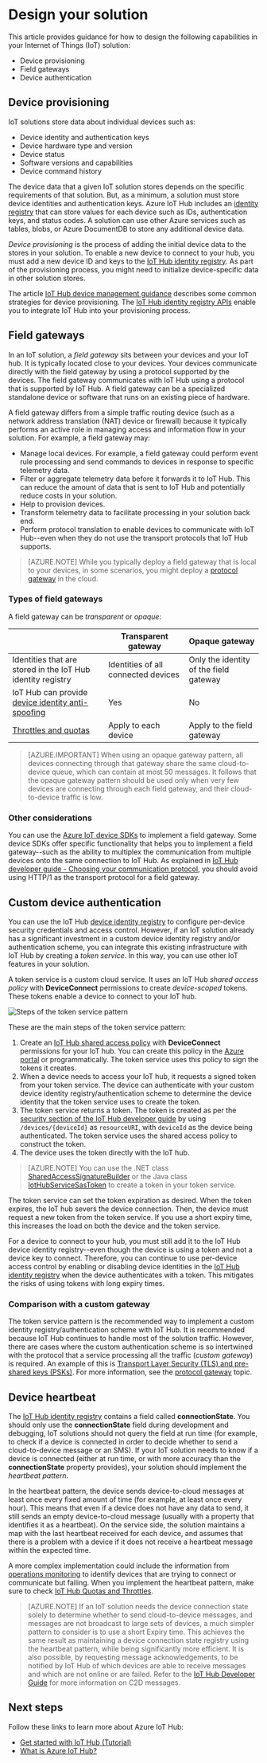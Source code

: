 <properties
 pageTitle="IoT Hub solution guidance | Microsoft Azure"
 description="Guidance topics on gateways, device provisioning, and authentication for developing IoT solutions using Azure IoT Hub."
 services="iot-hub"
 documentationCenter=""
 authors="dominicbetts"
 manager="timlt"
 editor=""/>

<tags
 ms.service="iot-hub"
 ms.devlang="na"
 ms.topic="article"
 ms.tgt_pltfrm="na"
 ms.workload="na"
 ms.date="02/03/2016"
 ms.author="dobett"/>

# Design your solution

This article provides guidance for how to design the following capabilities in your Internet of Things (IoT) solution:

- Device provisioning
- Field gateways
- Device authentication

## Device provisioning

IoT solutions store data about individual devices such as:

- Device identity and authentication keys
- Device hardware type and version
- Device status
- Software versions and capabilities
- Device command history

The device data that a given IoT solution stores depends on the specific requirements of that solution. But, as a minimum, a solution must store device identities and authentication keys. Azure IoT Hub includes an [identity registry][lnk-devguide-identityregistry] that can store values for each device such as IDs, authentication keys, and status codes. A solution can use other Azure services such as tables, blobs, or Azure DocumentDB to store any additional device data.

*Device provisioning* is the process of adding the initial device data to the stores in your solution. To enable a new device to connect to your hub, you must add a new device ID and keys to the
[IoT Hub identity registry][lnk-devguide-identityregistry]. As part of the provisioning process, you might need to initialize device-specific data in other solution stores.

The article [IoT Hub device management guidance][lnk-device-management] describes some common strategies for device provisioning. The [IoT Hub identity registry APIs][lnk-devguide-identityregistry] enable you to integrate IoT Hub into your provisioning process.

## Field gateways

In an IoT solution, a *field gateway* sits between your devices and your IoT hub. It is typically located close to your devices. Your devices communicate directly with the field gateway by using a protocol supported by the devices. The field gateway communicates with IoT Hub using a protocol that is supported by IoT Hub. A field gateway can be a specialized standalone device or software that runs on an existing piece of hardware.

A field gateway differs from a simple traffic routing device (such as a network address translation (NAT) device or firewall) because it typically performs an active role in managing access and information flow in your solution. For example, a field gateway may:

- Manage local devices. For example, a field gateway could perform event rule processing and send commands to devices in response to specific telemetry data.
- Filter or aggregate telemetry data before it forwards it to IoT Hub. This can reduce the amount of data that is sent to IoT Hub and potentially reduce costs in your solution.
- Help to provision devices.
- Transform telemetry data to facilitate processing in your solution back end.
- Perform protocol translation to enable devices to communicate with IoT Hub--even when they do not use the transport protocols that IoT Hub supports.

> [AZURE.NOTE] While you typically deploy a field gateway that is local to your devices, in some scenarios, you might deploy a [protocol gateway][lnk-gateway] in the cloud.

### Types of field gateways

A field gateway can be *transparent* or *opaque*:

| &nbsp; | Transparent gateway | Opaque gateway|
|--------|-------------|--------|
| Identities that are stored in the IoT Hub identity registry | Identities of all connected devices | Only the identity of the field gateway |
| IoT Hub can provide [device identity anti-spoofing][lnk-devguide-antispoofing] | Yes | No |
| [Throttles and quotas][lnk-throttles-quotas] | Apply to each device | Apply to the field gateway |

> [AZURE.IMPORTANT]  When using an opaque gateway pattern, all devices connecting through that gateway share the same cloud-to-device queue, which can contain at most 50 messages. It follows that the opaque gateway pattern should be used only when very few devices are connecting through each field gateway, and their cloud-to-device traffic is low.

### Other considerations

You can use the [Azure IoT device SDKs][lnk-device-sdks] to implement a field gateway. Some device SDKs offer specific functionality that helps you to implement a field gateway--such as the ability to multiplex the communication from multiple devices onto the same connection to IoT Hub. As explained in [IoT Hub developer guide - Choosing your communication protocol][lnk-devguide-protocol], you should avoid using HTTP/1 as the transport protocol for a field gateway.

## Custom device authentication

You can use the IoT Hub [device identity registry][lnk-devguide-identityregistry] to configure per-device security credentials and access control. However, if an IoT solution already has a significant investment in a custom device identity registry and/or authentication scheme, you can integrate this existing infrastructure with IoT Hub by creating a *token service*. In this way, you can use other IoT features in your solution.

A token service is a custom cloud service. It uses an IoT Hub *shared access policy* with **DeviceConnect** permissions to create *device-scoped* tokens. These tokens enable a device to connect to your IoT hub.

  ![Steps of the token service pattern][img-tokenservice]

These are the main steps of the token service pattern:

1. Create an [IoT Hub shared access policy][lnk-devguide-security] with **DeviceConnect** permissions for your IoT hub. You can create this policy in the [Azure portal][lnk-portal] or programmatically. The token service uses this policy to sign the tokens it creates.
2. When a device needs to access your IoT hub, it requests a signed token from your token service. The device can authenticate with your custom device identity registry/authentication scheme to determine the device identity that the token service uses to create the token.
3. The token service returns a token. The token is created as per the [security section of the IoT Hub developer guide][lnk-devguide-security] by using `/devices/{deviceId}` as `resourceURI`, with `deviceId` as the device being authenticated. The token service uses the shared access policy to construct the token.
4. The device uses the token directly with the IoT hub.

> [AZURE.NOTE] You can use the .NET class [SharedAccessSignatureBuilder][lnk-dotnet-sas] or the Java class [IotHubServiceSasToken][lnk-java-sas] to create a token in your token service.

The token service can set the token expiration as desired. When the token expires, the IoT hub severs the device connection. Then, the device must request a new token from the token service. If you use a short expiry time, this increases the load on both the device and the token service.

For a device to connect to your hub, you must still add it to the IoT Hub device identity registry--even though the device is using a token and not a device key to connect. Therefore, you can continue to use per-device access control by enabling or disabling device identities in the [IoT Hub identity registry][lnk-devguide-identityregistry] when the device authenticates with a token. This mitigates the risks of using tokens with long expiry times.

### Comparison with a custom gateway

The token service pattern is the recommended way to implement a custom identity registry/authentication scheme with IoT Hub. It is recommended because IoT Hub continues to handle most of the solution traffic. However, there are cases where the custom authentication scheme is so intertwined with the protocol that a service processing all the traffic (*custom gateway*) is required. An example of this is [Transport Layer Security (TLS) and pre-shared keys (PSKs)][lnk-tls-psk]. For more information, see the [protocol gateway][lnk-gateway] topic.

## Device heartbeat <a id="heartbeat"></a>

The [IoT Hub identity registry][lnk-devguide-identityregistry] contains a field called **connectionState**. You should only use the **connectionState** field during development and debugging, IoT solutions should not query the field at run time (for example, to check if a device is connected in order to decide whether to send a cloud-to-device message or an SMS).
If your IoT solution needs to know if a device is connected (either at run time, or with more accuracy than the **connectionState** property provides), your solution should implement the *heartbeat pattern*.

In the heartbeat pattern, the device sends device-to-cloud messages at least once every fixed amount of time (for example, at least once every hour). This means that even if a device does not have any data to send, it still sends an empty device-to-cloud message (usually with a property that identifies it as a heartbeat). On the service side, the solution maintains a map with the last heartbeat received for each device, and assumes that there is a problem with a device if it does not receive a heartbeat message within the expected time.

A more complex implementation could include the information from [operations monitoring][lnk-devguide-opmon] to identify devices that are trying to connect or communicate but failing. When you implement the heartbeat pattern, make sure to check [IoT Hub Quotas and Throttles][].

> [AZURE.NOTE] If an IoT solution needs the device connection state solely to determine whether to send cloud-to-device messages, and messages are not broadcast to large sets of devices, a much simpler pattern to consider is to use a short Expiry time. This achieves the same result as maintaining a device connection state registry using the heartbeat pattern, while being significantly more efficient. It is also possible, by requesting message acknowledgements, to be notified by IoT Hub of which devices are able to receive messages and which are not online or are failed. Refer to the [IoT Hub Developer Guide][lnk-devguide-messaging] for more information on C2D messages.

## Next steps

Follow these links to learn more about Azure IoT Hub:

- [Get started with IoT Hub (Tutorial)][lnk-get-started]
- [What is Azure IoT Hub?][lnk-what-is-hub]

[img-tokenservice]: ./media/iot-hub-guidance/tokenservice.png

[lnk-devguide-identityregistry]: iot-hub-devguide.md#identityregistry
[lnk-device-management]: iot-hub-device-management.md
[lnk-devguide-opmon]: iot-hub-operations-monitoring.md

[lnk-device-sdks]: iot-hub-sdks-summary.md
[lnk-devguide-security]: iot-hub-devguide.md#security
[lnk-tls-psk]: https://tools.ietf.org/html/rfc4279
[lnk-gateway]: iot-hub-protocol-gateway.md

[lnk-get-started]: iot-hub-csharp-csharp-getstarted.md
[lnk-what-is-hub]: iot-hub-what-is-iot-hub.md
[lnk-portal]: https://portal.azure.com
[lnk-throttles-quotas]: ../azure-subscription-service-limits.md/#iot-hub-limits
[lnk-devguide-antispoofing]: iot-hub-devguide.md#antispoofing
[lnk-devguide-protocol]: iot-hub-devguide.md#amqpvshttp
[lnk-devguide-messaging]: iot-hub-devguide.md#messaging
[lnk-dotnet-sas]: https://msdn.microsoft.com/library/microsoft.azure.devices.common.security.sharedaccesssignaturebuilder.aspx
[lnk-java-sas]: http://azure.github.io/azure-iot-sdks/java/service/api_reference/com/microsoft/azure/iot/service/auth/IotHubServiceSasToken.html
[IoT Hub Quotas and Throttles]: iot-hub-devguide.md#throttling
